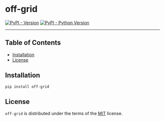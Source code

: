 # off-grid

[![PyPI - Version](https://img.shields.io/pypi/v/off-grid.svg)](https://pypi.org/project/off-grid)
[![PyPI - Python Version](https://img.shields.io/pypi/pyversions/off-grid.svg)](https://pypi.org/project/off-grid)

-----

## Table of Contents

- [Installation](#installation)
- [License](#license)

## Installation

```console
pip install off-grid
```

## License

`off-grid` is distributed under the terms of the [MIT](https://spdx.org/licenses/MIT.html) license.
